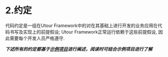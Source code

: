 # 2.约定
代码约定是一组在Utour Framework中的对在其基础上进行开发的业务应用在代码书写及实现上的前提假设; Utour Framework正常运行依赖于这些前提假设, 因此需要每个开发人员严格遵守.

***下述所有的约定都基于[示例项目](demo/shi_li.md)进行阐述，阅读时可结合示例项目进行了解***

